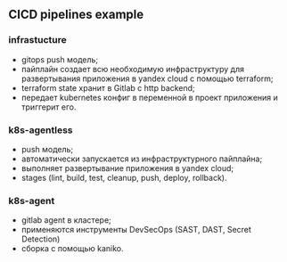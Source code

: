 ## CICD pipelines example
### infrastucture

 - gitops push модель;
 - пайплайн создает всю необходимую инфраструктуру для развертывания приложения в yandex cloud c помощью terraform;
 - terraform state хранит в Gitlab c http backend;
 - передает kubernetes конфиг в переменной в проект приложения и триггерит его.

### k8s-agentless

- push модель;
- автоматически запускается из инфраструктурного пайплайна;
- выполняет развертывание приложения в yandex cloud;
- stages (lint, build, test, cleanup, push, deploy, rollback).

### k8s-agent

- gitlab agent в кластере;
- применяются инструменты DevSecOps (SAST, DAST, Secret Detection)
- сборка с помощью kaniko.
